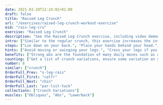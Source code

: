 ```yaml
---
date: 2021-03-28T12:24:02+01:00
draft: false
title: "Raised Leg Crunch"
url: "/exercises/raised-leg-crunch-workout-exercise"
eid: "rais-leg-cru"
exercise: "Raised Leg Crunch"
description: "See the Raised Leg Crunch exercise, including video demonstration, instructions on how-to perform, benefits, activated body parts and related exercises."
intro: ["Similar to the regular crunch, this exercise increases the intensity of it by removing the leg support."]
steps: ["Lie down on your back.", "Place your hands behind your head.", "Bring your legs up 45 degrees.", "Lift your head, shoulders and shoulder blades off the floor, exhaling when going up.", "Slowly lower your upper body back to the floor, inhaling.", "Keep your legs always in the same position.", "This is one repetition."]
hints: ["Avoid moving or swinging your legs.", "Cross your legs if you have difficulties keeping then steady.", "The movement should come from contracting the abs, not swaying your body."]
benefits: ["Strong abs are the foundation of many daily moves such as carrying any object or just raising yourself.", "A strong core is a requisite for many exercises.", "This variant of the crunch increases the impact on affected muscles."]
counting: ["Get a list of crunch variations, ensure some variation on your daily routine with a rigid number of reps, say 20 than 30 and so on."]
number: 8
similar: ["crunch"]
OrderFull_Prev: "s-leg-rais"
OrderFull_First: "calfr"
OrderFull_Next: "chin"
OrderFull_Last: "par-lsit-tuck"
collections: ["Crunch Variations"]
muscles: ["Obliques", "Abs", "Lowerback"]
---
```

